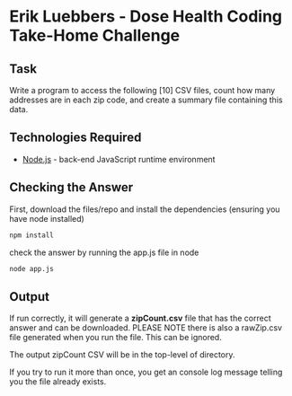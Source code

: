 # Erik Luebbers - Dose Health Coding Take-Home Challenge

## Task

Write a program to access the following [10] CSV files, count how many addresses are in each zip
code, and create a summary file containing this data.

## Technologies Required

- [Node.js](https://nodejs.org/en/) - back-end JavaScript runtime environment

## Checking the Answer

First, download the files/repo and install the dependencies (ensuring you have node installed)

```bash
npm install
```

check the answer by running the app.js file in node

```bash
node app.js
```

## Output

If run correctly, it will generate a **zipCount.csv** file that has the correct answer and can be downloaded. PLEASE NOTE there is also a rawZip.csv file generated when you run the file. This can be ignored.

The output zipCount CSV will be in the top-level of directory.

If you try to run it more than once, you get an console log message telling you the file already exists.
